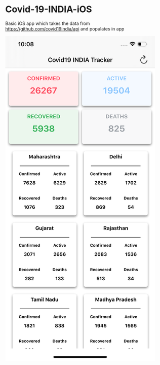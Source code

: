 # Covid-19-INDIA-iOS

Basic iOS app which takes the data from https://github.com/covid19india/api and populates in app

![Image description](https://github.com/vibhorchaudhary/Covid-19-INDIA-iOS/blob/master/screenshot.png)

